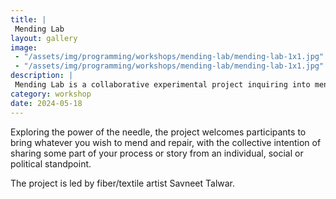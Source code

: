 ```yaml
---
title: |
 Mending Lab
layout: gallery
image:
 - "/assets/img/programming/workshops/mending-lab/mending-lab-1x1.jpg"
 - "/assets/img/programming/workshops/mending-lab/mending-lab-1x1.jpg"
description: |
 Mending Lab is a collaborative experimental project inquiring into mending and repair as metaphors for storytelling, activism, grief, remembering and healing.
category: workshop
date: 2024-05-18
---
```

Exploring the power of the needle, the project welcomes participants to bring whatever you wish to mend and repair, with the collective intention of sharing some part of your process or story from an individual, social or political standpoint.

The project is led by fiber/textile artist Savneet Talwar.